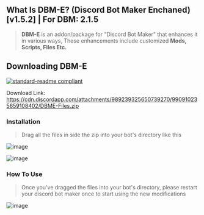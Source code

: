 ## What Is DBM-E? (Discord Bot Maker Enchaned) [v1.5.2] | For DBM: 2.1.5

> **DBM-E** is an addon/package for "Discord Bot Maker" that enhances it in various ways, 
> These enhancements include customized **Mods, Scripts, Files Etc.**



## Downloading DBM-E
[![standard-readme compliant](https://img.shields.io/badge/Download-DBME-blueviolet.svg?style=flat-square)](https://cdn.discordapp.com/attachments/989239325650739270/990910235659108402/DBME-Files.zip)

Download Link: https://cdn.discordapp.com/attachments/989239325650739270/990910235659108402/DBME-Files.zip

### Installation

> Drag all the files in side the zip into your bot's directory like this

![image](https://cdn.discordapp.com/attachments/916317602685546506/1011289457611251802/unknown.png)

![image](https://cdn.discordapp.com/attachments/916317602685546506/1011290474205675542/unknown.png)





### How To Use

> Once you've dragged the files into your bot's directory, please restart your discord bot maker once to start using the new modifications

![image](https://cdn.discordapp.com/attachments/916317602685546506/1011290348485615686/unknown.png)
